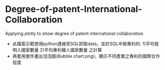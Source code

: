 # Degree-of-patent-International-Collaboration

Applying plotly to show degree of patent international collaboration

- 此檔案示範使用python連線至SQL抓取data，並於SQL中做專利的: 1)平均發明人國家數量 2)平均專利權人國家數量 之計算
- 再套用套件畫出泡泡圖(Bubble chart.png)，顯示不同產業之專利的國際合作程度
